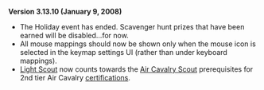 **Version 3.13.10 (January 9, 2008)**

- The Holiday event has ended. Scavenger hunt prizes that have been earned will
  be disabled...for now.
- All mouse mappings should now be shown only when the mouse icon is selected in
  the keymap settings UI (rather than under keyboard mappings).
- [Light Scout](../certifications/Light_Scout.md) now counts towards the
  [Air Cavalry Scout](../certifications/Air_Cavalry_Scout.md) prerequisites for
  2nd tier Air Cavalry [certifications](../certifications/Certification.md).


